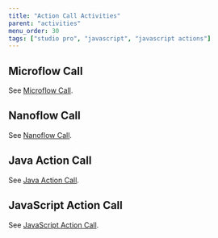 ```yaml
---
title: "Action Call Activities"
parent: "activities"
menu_order: 30
tags: ["studio pro", "javascript", "javascript actions"]
---
```


## Microflow Call

See [Microflow Call](microflow-call).

## Nanoflow Call

See [Nanoflow Call](nanoflow-call).

## Java Action Call

See [Java Action Call](java-action-call).

## JavaScript Action Call

See [JavaScript Action Call](javascript-action-call).

